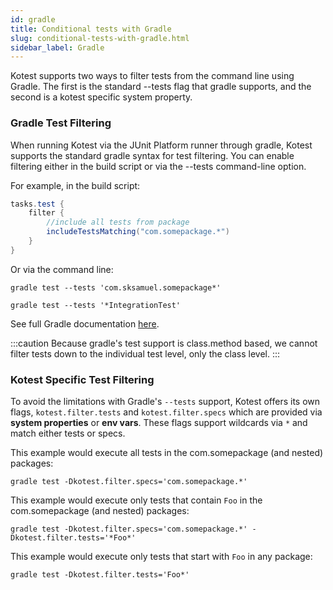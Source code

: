 ```yaml
---
id: gradle
title: Conditional tests with Gradle
slug: conditional-tests-with-gradle.html
sidebar_label: Gradle
---
```


Kotest supports two ways to filter tests from the command line using Gradle. The first is the standard --tests flag
that gradle supports, and the second is a kotest specific system property.


### Gradle Test Filtering

When running Kotest via the JUnit Platform runner through gradle, Kotest supports the standard gradle syntax for
test filtering. You can enable filtering either in the build script or via the --tests command-line option.

For example, in the build script:

```groovy
tasks.test {
    filter {
        //include all tests from package
        includeTestsMatching("com.somepackage.*")
    }
}
```

Or via the command line:

```gradle test --tests 'com.sksamuel.somepackage*'```

```gradle test --tests '*IntegrationTest'```

See full Gradle documentation [here](https://docs.gradle.org/6.2.2/userguide/java_testing.html#test_filtering).

:::caution
Because gradle's test support is class.method based, we cannot filter tests down to the individual test level, only the class level.
:::


### Kotest Specific Test Filtering

To avoid the limitations with Gradle's `--tests` support, Kotest offers its own flags, `kotest.filter.tests` and `kotest.filter.specs`
which are provided via **system properties** or **env vars**. These flags support wildcards via `*` and match either tests or specs.

This example would execute all tests in the com.somepackage (and nested) packages:

```gradle test -Dkotest.filter.specs='com.somepackage.*'```

This example would execute only tests that contain `Foo` in the com.somepackage (and nested) packages:

```gradle test -Dkotest.filter.specs='com.somepackage.*' -Dkotest.filter.tests='*Foo*'```

This example would execute only tests that start with `Foo` in any package:

```gradle test -Dkotest.filter.tests='Foo*'```
